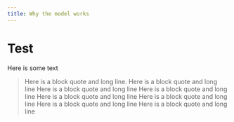 ```yaml
---
title: Why the model works
---
```


# Test

Here is some text

> Here is a block quote and long line. Here is a block quote and long line Here is a block quote and long line  Here is a block quote and long line  Here is a block quote and long line  Here is a block quote and long line  Here is a block quote and long line  Here is a block quote and long line 
